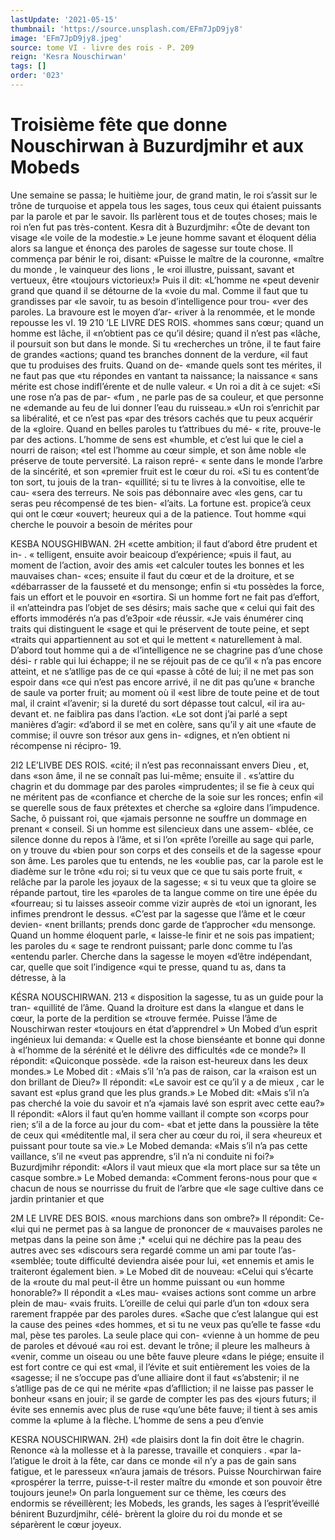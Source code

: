 ```yaml
---
lastUpdate: '2021-05-15'
thumbnail: 'https://source.unsplash.com/EFm7JpD9jy8'
image: 'EFm7JpD9jy8.jpeg'
source: tome VI - livre des rois - P. 209
reign: 'Kesra Nouschirwan'
tags: []
order: '023'
---
```


# Troisième fête que donne Nouschirwan à Buzurdjmihr et aux Mobeds

Une semaine se passa; le huitième jour, de grand matin, le roi s’assit sur le trône de turquoise et appela tous les sages, tous ceux qui étaient puissants par la parole et par le savoir. Ils parlèrent tous et de toutes choses; mais le roi n’en fut pas très-content. Kesra dit à Buzurdjmihr: «Ôte de devant ton visage
«le voile de la modestie.» Le jeune homme savant et éloquent délia alors sa langue et énonça des paroles
de sagesse sur toute chose. Il commença par bénir
le roi, disant: «Puisse le maître de la couronne, «maître du monde , le vainqueur des lions , le «roi illustre, puissant, savant et vertueux, être «toujours victorieux!» Puis il dit: «L’homme ne
«peut devenir grand que quand il se détourne de la «voie du mal. Comme il faut que tu grandisses par «le savoir, tu as besoin d’intelligence pour trou- «ver des paroles. La bravoure est le moyen d’ar-
«river à la renommée, et le monde repousse les
vI. 19
210 ’LE LIVRE DES ROIS.
«hommes sans cœur; quand un homme est lâche, il «n’obtient pas ce qu’il désire; quand il n’est pas
«lâche, il poursuit son but dans le monde. Si tu «recherches un trône, il te faut faire de grandes «actions; quand tes branches donnent de la verdure, «il faut que tu produises des fruits. Quand on de- «mande quels sont tes mérites, il ne faut pas que «tu répondes en vantant ta naissance; la naissance
« sans mérite est chose indifl’érente et de nulle valeur.
« Un roi a dit à ce sujet: «Si une rose n’a pas de par-
«fum , ne parle pas de sa couleur, et que personne ne «demande au feu de lui donner l’eau du ruisseau.»
«Un roi s’enrichit par sa libéralité, et ce n’est pas
«par des trésors cachés que tu peux acquérir de la
«gloire. Quand en belles paroles tu t’attribues du mé-
« rite, prouve-le par des actions. L’homme de sens est «humble, et c’est lui que le ciel a nourri de raison;
«tel est l’homme au cœur simple, et son âme noble
«le préserve de toute perversité. La raison repré-
« sente dans le monde l’arbre de la sincérité, et son «premier fruit est le cœur du roi.
«Si tu es content’de ton sort, tu jouis de la tran- «quillité; si tu te livres à la convoitise, elle te cau- «sera des terreurs. Ne sois pas débonnaire avec «les gens, car tu seras peu récompensé de tes bien- «l’aits. La fortune est. propice’à ceux qui ont le cœur «ouvert; heureux qui a de la patience. Tout homme
«qui cherche le pouvoir a besoin de mérites pour

KESBA NOUSGHIBWAN. 2H «cette ambition; il faut d’abord être prudent et in-
. « telligent, ensuite avoir beaicoup d’expérience;
«puis il faut, au moment de l’action, avoir des amis
«et calculer toutes les bonnes et les mauvaises chan- «ces; ensuite il faut du cœur et de la droiture, et se «débarrasser de la fausseté et du mensonge; enfin si
«tu possèdes la force, fais un effort et le pouvoir en «sortira. Si un homme fort ne fait pas d’effort, il «n’atteindra pas l’objet de ses désirs; mais sache que
« celui qui fait des efforts immodérés n’a pas d’e3poir
«de réussir.
«Je vais énumérer cinq traits qui distinguent le «sage et qui le préservent de toute peine, et sept «traits qui appartiennent au sot et qui le mettent « naturellement à mal. D’abord tout homme qui a de «l’intelligence ne se chagrine pas d’une chose dési-
r rable qui lui échappe; il ne se réjouit pas de ce qu’il
« n’a pas encore atteint, et ne s’atllige pas de ce qui «passe à côté de lui; il ne met pas son espoir dans
«ce qui n’est pas encore arrivé, il ne dit pas qu’une
« branche de saule va porter fruit; au moment où il «est libre de toute peine et de tout mal, il craint «l’avenir; si la dureté du sort dépasse tout calcul,
«il ira au-devant et. ne faiblira pas dans l’action.
«Le sot dont j’ai parlé a sept manières d’agir:
«d’abord il se met en colère, sans qu’il y ait une
«faute de commise; il ouvre son trésor aux gens in- «dignes, et n’en obtient ni récompense ni récipro- 19.

2I2 LE’LIVBE DES ROIS.
«cité; il n’est pas reconnaissant envers Dieu , et, dans
«son âme, il ne se connaît pas lui-même; ensuite il . «s’attire du chagrin et du dommage par des paroles «imprudentes; il se fie à ceux qui ne méritent pas de «confiance et cherche de la soie sur les ronces; enfin «il se querelle sous de faux prétextes et cherche sa «gloire dans l’impudence. Sache, ô puissant roi, que «jamais personne ne souffre un dommage en prenant « conseil. Si un homme est silencieux dans une assem- «blée, ce silence donne du repos à l’âme, et si l’on
«prête l’oreille au sage qui parle, on y trouve du «bien pour son corps et des conseils et de la sagesse «pour son âme. Les paroles que tu entends, ne les «oublie pas, car la parole est le diadème sur le trône «du roi; si tu veux que ce que tu sais porte fruit, « relâche par la parole les joyaux de la sagesse;
« si tu veux que ta gloire se répande partout, tire les «paroles de ta langue comme on tire une épée du «fourreau; si tu laisses asseoir comme vizir auprès de «toi un ignorant, les infimes prendront le dessus. «C’est par la sagesse que l’âme et le cœur devien-
«nent brillants; prends donc garde de t’approcher «du mensonge. Quand un homme éloquent parle,
« laisse-le finir et ne sois pas impatient; les paroles du « sage te rendront puissant; parle donc comme tu l’as «entendu parler. Cherche dans la sagesse le moyen «d’être indépendant, car, quelle que soit l’indigence
«qui te presse, quand tu as, dans ta détresse, à la

KÉSRA NOUSCHIRWAN. 213
« disposition la sagesse, tu as un guide pour la tran- «quillité de l’âme. Quand la droiture est dans la «langue et dans le cœur, la porte de la perdition se «trouve fermée. Puisse l’âme de Nouschirwan rester «toujours en état d’apprendrel »
Un Mobed d’un esprit ingénieux lui demanda: « Quelle est la chose bienséante et bonne qui donne à «l’homme de la sérénité et le délivre des difficultés
«de ce monde?» Il répondit: «Quiconque possède.
«de la raison est-heureux dans les deux mondes.» Le Mobed dit : «Mais s’il ’n’a pas de raison, car la
«raison est un don brillant de Dieu?» Il répondit: «Le savoir est ce qu’il y a de mieux , car le savant est «plus grand que les plus grands.» Le Mobed dit: «Mais s’il n’a pas cherché la voie du savoir et n’a
«jamais lavé son esprit avec cette eau?» Il répondit: «Alors il faut qu’en homme vaillant il compte son «corps pour rien; s’il a de la force au jour du com- «bat et jette dans la poussière la tête de ceux qui
«méditentle mal, il sera cher au cœur du roi, il sera «heureux et puissant pour toute sa vie.» Le Mobed demanda: «Mais s’il n’a pas cette vaillance, s’il ne
«veut pas apprendre, s’il n’a ni conduite ni foi?»
Buzurdjmihr répondit: «Alors il vaut mieux que «la mort place sur sa tête un casque sombre.» Le Mobed demanda: «Comment ferons-nous pour que « chacun de nous se nourrisse du fruit de l’arbre que «le sage cultive dans ce jardin printanier et que

2M LE LIVRE DES BOIS.
«nous marchions dans son ombre?» Il répondit: Ce-
«lui qui ne permet pas à sa langue de prononcer de « mauvaises paroles ne metpas dans la peine son âme ;\* «celui qui ne déchire pas la peau des autres avec ses «discours sera regardé comme un ami par toute l’as- «semblée; toute difficulté deviendra aisée pour lui,
«et ennemis et amis le traiteront également bien. » Le Mobed dit de nouveau: «Celui qui s’écarte de la «route du mal peut-il être un homme puissant ou «un homme honorable?» Il répondit a «Les mau- «vaises actions sont comme un arbre plein de mau- «vais fruits. L’oreille de celui qui parle d’un ton
«doux sera rarement frappée par des paroles dures. «Sache que c’est lalangue qui est la cause des peines «des hommes, et si tu ne veux pas qu’elle te fasse «du mal, pèse tes paroles. La seule place qui con- «vienne à un homme de peu de paroles et dévoué
«au roi est. devant le trône; il pleure les malheurs à «venir, comme un oiseau ou une bête fauve pleure «dans le piége; ensuite il est fort contre ce qui est «mal, il l’évite et suit entièrement les voies de la «sagesse; il ne s’occupe pas d’une alliaire dont il faut «s’abstenir; il ne s’atllige pas de ce qui ne mérite
«pas d’aflliction; il ne laisse pas passer le bonheur «sans en jouir; il se garde de compter les pas des «jours futurs; il évite ses ennemis avec plus de ruse «qu’une bête fauve; il tient à ses amis comme la «plume à la flèche. L’homme de sens a peu d’envie

KESRA NOUSCHIRWAN. 2H) «de plaisirs dont la fin doit être le chagrin. Renonce
«à la mollesse et à la paresse, travaille et conquiers . «par la-l’atigue le droit à la fête, car dans ce monde
«il n’y a pas de gain sans fatigue, et le paresseux «n’aura jamais de trésors. Puisse Nourchirwan faire «prospérer la terrre, puisse-t-il rester maître du «monde et son pouvoir être toujours jeune!»
On parla longuement sur ce thème, les cœurs des endormis se réveillèrent; les Mobeds, les grands, les sages à l’esprit’éveillé bénirent Buzurdjmihr, célé-
brèrent la gloire du roi du monde et se séparèrent le cœur joyeux.
